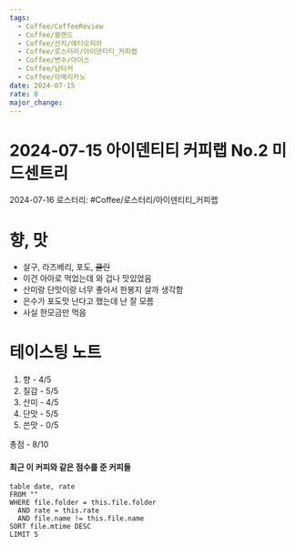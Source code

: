 ```yaml
---
tags:
  - Coffee/CoffeeReview
  - Coffee/블렌드
  - Coffee/산지/에티오피아
  - Coffee/로스터리/아이덴티티_커피랩
  - Coffee/변수/아이스
  - Coffee/남타커
  - Coffee/아메리카노
date: 2024-07-15
rate: 8
major_change:
---
```

# 2024-07-15 아이덴티티 커피랩 No.2 미드센트리
2024-07-16
로스터리: #Coffee/로스터리/아이덴티티_커피랩 

# 향, 맛
- 살구, 라즈베리, 포도, ~~클린~~
- 이건 아아로 먹었는데 와 겁나 맛있었음
- 산미랑 단맛이랑 너무 좋아서 한봉지 살까 생각함
- 은수가 포도맛 난다고 했는데 난 잘 모름
- 사실 한모금만 먹음
# 테이스팅 노트
1. 향 - 4/5
2. 질감 - 5/5
3. 산미 - 4/5
4. 단맛 - 5/5
5. 쓴맛 - 0/5

총점 - 8/10

#### 최근 이 커피와 같은 점수를 준 커피들
```dataview
table date, rate
FROM ""
WHERE file.folder = this.file.folder
  AND rate = this.rate
  AND file.name != this.file.name
SORT file.mtime DESC
LIMIT 5
```
